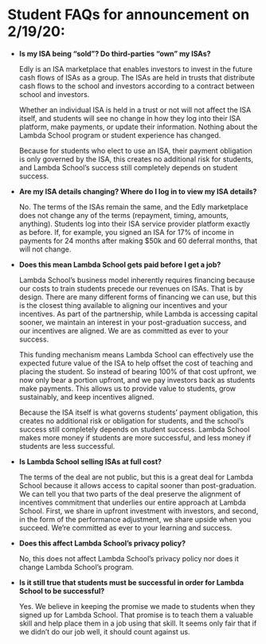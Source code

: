 # Student FAQs for announcement on 2/19/20:

- **Is my ISA being “sold”? Do third-parties “own” my ISAs?**
    
    Edly is an ISA marketplace that enables investors to invest in the future cash flows of ISAs as a group. The ISAs are held in trusts that distribute cash flows to the school and investors according to a contract between school and investors.
    
    Whether an individual ISA is held in a trust or not will not affect the ISA itself, and students will see no change in how they log into their ISA platform, make payments, or update their information. Nothing about the Lambda School program or student experience has changed.
    
    Because for students who elect to use an ISA, their payment obligation is only governed by the ISA, this creates no additional risk for students, and Lambda School’s success still completely depends on student success.
    
- **Are my ISA details changing? Where do I log in to view my ISA details?**
    
    No. The terms of the ISAs remain the same, and the Edly marketplace does not change any of the terms (repayment, timing, amounts, anything). Students log into their ISA service provider platform exactly as before. If, for example, you signed an ISA for 17% of income in payments for 24 months after making $50k and 60 deferral months, that will not change.
    
- **Does this mean Lambda School gets paid before I get a job?**
    
    Lambda School’s business model inherently requires financing because our costs to train students precede our revenues on ISAs. That is by design. There are many different forms of financing we can use, but this is the closest thing available to aligning our incentives and your incentives. As part of the partnership, while Lambda is accessing capital sooner, we maintain an interest in your post-graduation success, and our incentives are aligned. We are as committed as ever to your success.
    
    This funding mechanism means Lambda School can effectively use the expected future value of the ISA to help offset the cost of teaching and placing the student. So instead of bearing 100% of that cost upfront, we now only bear a portion upfront, and we pay investors back as students make payments. This allows us to provide value to students, grow sustainably, and keep incentives aligned.
    
    Because the ISA itself is what governs students’ payment obligation, this creates no additional risk or obligation for students, and the school’s success still completely depends on student success. Lambda School makes more money if students are more successful, and less money if students are less successful.
    
- **Is Lambda School selling ISAs at full cost?**
    
    The terms of the deal are not public, but this is a great deal for Lambda School because it allows access to capital sooner than post-graduation. We can tell you that two parts of the deal preserve the alignment of incentives commitment that underlies our entire approach at Lambda School. First, we share in upfront investment with investors, and second, in the form of the performance adjustment, we share upside when you succeed. We’re committed as ever to your learning and success.
    
- **Does this affect Lambda School’s privacy policy?**
    
    No, this does not affect Lambda School’s privacy policy nor does it change Lambda School’s program.
    
- **Is it still true that students must be successful in order for Lambda School to be successful?**
    
    Yes. We believe in keeping the promise we made to students when they signed up for Lambda School. That promise is to teach them a valuable skill and help place them in a job using that skill. It seems only fair that if we didn’t do our job well, it should count against us.